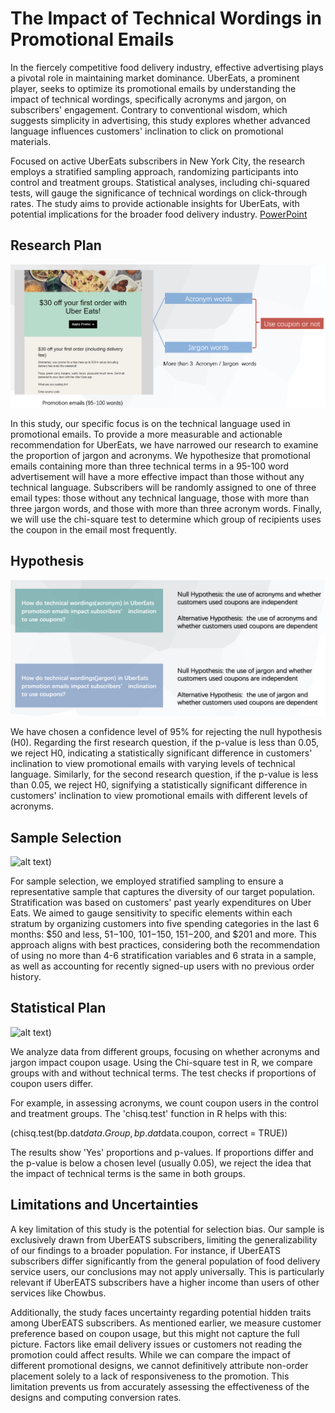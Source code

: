 # The Impact of Technical Wordings in Promotional Emails
In the fiercely competitive food delivery industry, effective advertising plays a pivotal role in maintaining market dominance. UberEats, a prominent player, seeks to optimize its promotional emails by understanding the impact of technical wordings, specifically acronyms and jargon, on subscribers' engagement. Contrary to conventional wisdom, which suggests simplicity in advertising, this study explores whether advanced language influences customers' inclination to click on promotional materials. 

Focused on active UberEats subscribers in New York City, the research employs a stratified sampling approach, randomizing participants into control and treatment groups. Statistical analyses, including chi-squared tests, will gauge the significance of technical wordings on click-through rates. The study aims to provide actionable insights for UberEats, with potential implications for the broader food delivery industry. [PowerPoint](https://drive.google.com/file/d/14yaDmSQAuAhhE40wJeSADLfIDFuXGyPp/view)

## Research Plan

![alt text](https://github.com/imkir0513/technical_wordings_in_promotions/blob/master/images/research%20plan_1.png)

In this study, our specific focus is on the technical language used in promotional emails. To provide a more measurable and actionable recommendation for UberEats, we have narrowed our research to examine the proportion of jargon and acronyms. We hypothesize that promotional emails containing more than three technical terms in a 95-100 word advertisement will have a more effective impact than those without any technical language. Subscribers will be randomly assigned to one of three email types: those without any technical language, those with more than three jargon words, and those with more than three acronym words. Finally, we will use the chi-square test to determine which group of recipients uses the coupon in the email most frequently.



## Hypothesis

![alt text](https://github.com/imkir0513/technical_wordings_in_promotions/blob/master/images/hypothesis.png)

We have chosen a confidence level of 95% for rejecting the null hypothesis (H0). Regarding the first research question, if the p-value is less than 0.05, we reject H0, indicating a statistically significant difference in customers' inclination to view promotional emails with varying levels of technical language. Similarly, for the second research question, if the p-value is less than 0.05, we reject H0, signifying a statistically significant difference in customers' inclination to view promotional emails with different levels of acronyms.

## Sample Selection

![alt text]([https://github.com/imkir0513/technical_wordings_in_promotions/blob/master/images/research%20plan_2.png))

For sample selection, we employed stratified sampling to ensure a representative sample that captures the diversity of our target population. Stratification was based on customers' past yearly expenditures on Uber Eats. We aimed to gauge sensitivity to specific elements within each stratum by organizing customers into five spending categories in the last 6 months: $50 and less, $51-$100, $101-$150, $151-$200, and $201 and more. This approach aligns with best practices, considering both the recommendation of using no more than 4-6 stratification variables and 6 strata in a sample, as well as accounting for recently signed-up users with no previous order history.

## Statistical Plan 

![alt text]([https://github.com/imkir0513/technical_wordings_in_promotions/blob/master/images/statistical_plans.png))

We analyze data from different groups, focusing on whether acronyms and jargon impact coupon usage. Using the Chi-square test in R, we compare groups with and without technical terms. The test checks if proportions of coupon users differ.

For example, in assessing acronyms, we count coupon users in the control and treatment groups. The 'chisq.test' function in R helps with this:

(chisq.test(bp.dat$data.Group, bp.dat$data.coupon, correct = TRUE))

The results show 'Yes' proportions and p-values. If proportions differ and the p-value is below a chosen level (usually 0.05), we reject the idea that the impact of technical terms is the same in both groups.

## Limitations and Uncertainties

A key limitation of this study is the potential for selection bias. Our sample is exclusively drawn from UberEATS subscribers, limiting the generalizability of our findings to a broader population. For instance, if UberEATS subscribers differ significantly from the general population of food delivery service users, our conclusions may not apply universally. This is particularly relevant if UberEATS subscribers have a higher income than users of other services like Chowbus.

Additionally, the study faces uncertainty regarding potential hidden traits among UberEATS subscribers. As mentioned earlier, we measure customer preference based on coupon usage, but this might not capture the full picture. Factors like email delivery issues or customers not reading the promotion could affect results. While we can compare the impact of different promotional designs, we cannot definitively attribute non-order placement solely to a lack of responsiveness to the promotion. This limitation prevents us from accurately assessing the effectiveness of the designs and computing conversion rates.
